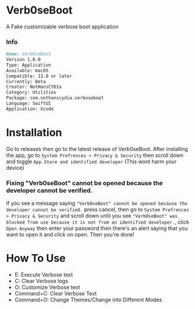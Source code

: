 # Verb0seBoot
A Fake customizable verbose boot application

### Info
```md
Name: Verb0seBoot
Version 1.0.0
Type: Application
Available: macOS
Compatible: 13.0 or later
Currently: Beta
Creator: NotHansCYDIa
Category: Utilities
Package: com.nothanscydia.verboseboot
Language: SwiftUI
Application: Xcode
```

# Installation
Go to releases then go to the latest release of Verb0seBoot.
After installing the app, go to `System Prefrences > Privacy & Security` then scroll down and toggle `App Store and identified developer` (This wont harm your device)

### Fixing "Verb0seBoot" cannot be opened because the developer cannot be verified.
If you see a message saying `"Verb0seBoot" cannot be opened because the developer cannot be verified.` press cancel, then go to `System Prefrences > Privacy & Security` and scroll down until you see `"Verb0seBoot" was blocked from use because it is not from an identified developer.`, click `Open Anyway` then enter your password then there's an alert saying that you want to open it and click on open. Then you're done!

# How To Use
- E: Execute Verbose text
- C: Clear Verbose logs
- O: Customize Verbose text
- Command+C: Clear Verbose Text
- Command+O: Change Themes/Change into Different Modes

